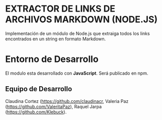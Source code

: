 # EXTRACTOR DE LINKS DE ARCHIVOS MARKDOWN (NODE.JS)

Implementación de un módulo de Node.js que extraiga todos los links encontrados en un string en formato Markdown.

# Entorno de Desarrollo

El modulo esta desarrollado con **JavaScript**. Será publicado en npm. 

## Equipo de Desarrollo

Claudina Cortez (https://github.com/claudinacr, Valeria Paz (https://github.com/ValeritaPaz), Raquel Jarpa (https://github.com/Klebuck). 

